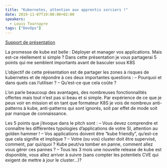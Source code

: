 ```yaml
---
title: "Kubernetes, attention aux apprentis sorciers !"
date: 2019-11-07T19:00:00+02:00
speakers:
  - Louis Tournayre
tags: ["DevOps"]
---
```


[Support de présentation](/pdf/Kubernetes_attention_aux_apprentis_magiciens.pdf)

La promesse de kube est belle : Déployer et manager vos applications. Mais est-ce réellement si simple ?
Dans cette présentation je vous partagerai 5 points qui me semblent importants avant de basculer sous K8S

L’objectif de cette présentation est de partager les zones à risques de kubernetes et de répondre à ces deux importantes questions :
– Pourquoi et dans quels cas l’utiliser ?
– Qu’est-ce que cela coûte ?

L’on parle beaucoup des avantages, des nombreuses fonctionnalités offertes mais tout n’est pas si beau et si simple.
Par expérience de ce que je peux voir en mission et en tant que formateur K8S je vois de nombreux anti-patterns à kube, anti-patterns qui sont ignorés, soit par effet de mode soit par manque de connaissance.

Les 5 points que j’évoque dans le pitch sont :
– Vous devez comprendre et connaître les différentes typologies d’applications de votre SI, attention au golden hammer !
– Vos applications doivent être “kube friendly”, qu’est-ce que cela signifie et implique ?
– Votre (ou vos) cluster doit être supervisé, comment, par qui/quoi ?
Kube peut/va tomber en panne, comment allez vous gérer ces pannes ?
– Tous les 3 mois une nouvelle release de kube est disponible, vous allez arriver à suivre (sans compter les potentiels CVE qui exigent de mettre à jour le cluster…)?